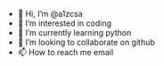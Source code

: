 - 👋 Hi, I’m @a1zcsa
- 👀 I’m interested in coding
- 🌱 I’m currently learning python
- 💞️ I’m looking to collaborate on github
- 📫 How to reach me email

<!---
a1zcsa/a1zcsa is a ✨ special ✨ repository because its `README.md` (this file) appears on your GitHub profile.
You can click the Preview link to take a look at your changes.
--->
